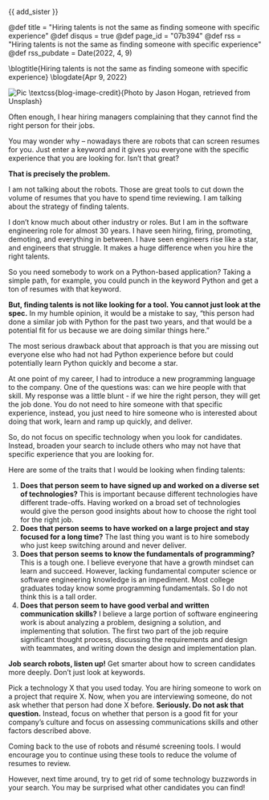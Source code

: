 {{ add_sister }}

@def title = "Hiring talents is not the same as finding someone with specific experience"
@def disqus = true
@def page_id = "07b394"
@def rss = "Hiring talents is not the same as finding someone with specific experience"
@def rss_pubdate = Date(2022, 4, 9)

\blogtitle{Hiring talents is not the same as finding someone with specific experience}
\blogdate{Apr 9, 2022}

![Pic](/assets/pages/hiring-talents/splash.jpg)
\textcss{blog-image-credit}{Photo by Jason Hogan, retrieved from Unsplash}

Often enough, I hear hiring managers complaining that they cannot find the right person for their jobs.

You may wonder why – nowadays there are robots that can screen resumes for you. Just enter a keyword and it gives you everyone with the specific experience that you are looking for. Isn’t that great?

**That is precisely the problem.**

I am not talking about the robots. Those are great tools to cut down the volume of resumes that you have to spend time reviewing. I am talking about the strategy of finding talents. 

I don’t know much about other industry or roles. But I am in the software engineering role for almost 30 years. I have seen hiring, firing, promoting, demoting, and everything in between. I have seen engineers rise like a star, and engineers that struggle. It makes a huge difference when you hire the right talents. 

So you need somebody to work on a Python-based application? Taking a simple path, for example, you could punch in the keyword Python and get a ton of resumes with that keyword. 

**But, finding talents is not like looking for a tool. You cannot just look at the spec.** In my humble opinion, it would be a mistake to say, “this person had done a similar job with Python for the past two years, and that would be a potential fit for us because we are doing similar things here.”

The most serious drawback about that approach is that you are missing out everyone else who had not had Python experience before but could potentially learn Python quickly and become a star.

At one point of my career, I had to introduce a new programming language to the company. One of the questions was: can we hire people with that skill. My response was a little blunt - if we hire the right person, they will get the job done. You do not need to hire someone with that specific experience, instead, you just need to hire someone who is interested about doing that work, learn and ramp up quickly, and deliver.

So, do not focus on specific technology when you look for candidates. Instead, broaden your search to include others who may not have that specific experience that you are looking for.

Here are some of the traits that I would be looking when finding talents:

1. **Does that person seem to have signed up and worked on a diverse set of technologies?** This is important because different technologies have different trade-offs. Having worked on a broad set  of technologies would give the person good insights about how to choose the right tool for the right job.
2. **Does that person seems to have worked on a large project and stay focused for a long time?** The last thing you want is to hire somebody who just keep switching around and never deliver.
3. **Does that person seems to know the fundamentals of programming?** This is a tough one. I believe everyone that have a growth mindset can learn and succeed. However, lacking fundamental computer science or software engineering knowledge is an impediment. Most college graduates today know some programming fundamentals. So I do not think this is a tall order. 
4. **Does that person seem to have good verbal and written communication skills?** I believe a large portion of software engineering work is about analyzing a problem, designing a solution, and implementing that solution. The first two part of the job require significant thought process, discussing the requirements and design with teammates, and writing down the design and implementation plan.

**Job search robots, listen up!** Get smarter about how to screen candidates more deeply. Don’t just look at keywords. 

Pick a technology X that you used today. You are hiring someone to work on a project that require X. Now, when you are interviewing someone, do not ask whether that person had done X before. **Seriously. Do not ask that question.** Instead, focus on whether that person is a good fit for your company’s culture and focus on assessing communications skills and other factors described above. 

Coming back to the use of robots and résumé screening tools. I would encourage you to continue using these tools to reduce the volume of resumes to review. 

However, next time around, try to get rid of some technology buzzwords in your search. You may be surprised what other candidates you can find!
